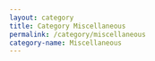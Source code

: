 ```yaml
---
layout: category
title: Category Miscellaneous
permalink: /category/miscellaneous
category-name: Miscellaneous
---
```

